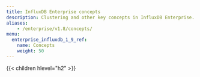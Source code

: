 ```yaml
---
title: InfluxDB Enterprise concepts
description: Clustering and other key concepts in InfluxDB Enterprise.
aliases:
    - /enterprise/v1.8/concepts/
menu:
  enterprise_influxdb_1_9_ref:
    name: Concepts
    weight: 50
---
```


{{< children hlevel="h2" >}}
